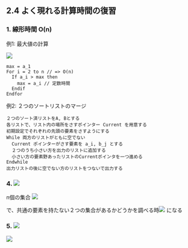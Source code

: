 ## 2.4 よく現れる計算時間の復習

### 1. 線形時間 O(n)

例1: 最大値の計算

<img src="https://latex.codecogs.com/gif.latex?%5Cdpi%7B120%7D%20a_1%2C%20a_2%2C%20...%2C%20a_n">

    max = a_1
    For i = 2 to n // => O(n)
      If a_i > max then
        max = a_i // 定数時間
      Endif
    Endfor

例2: ２つのソートリストのマージ

    ２つのソート済リストをA, Bとする
    各リストで、リスト内の場所をさすポインター Current を用意する
    初期設定でそれぞれの先頭の要素をさすようにする
    While 両方のリストがともに空でない
      Current ポインターがさす要素を a_i, b_j とする
      ２つのうち小さい方を出力のリストに追加する
      小さい方の要素野あったリストのCurrentポインタを一つ進める
    Endwhile
    出力リストの後に空でない方のリストをつないで出力する

### 4. <img src="https://latex.codecogs.com/gif.latex?%5Cdpi%7B120%7D%20O%28n%5E3%29">

n個の集合 <img src="https://latex.codecogs.com/gif.latex?%5Cdpi%7B120%7D%20S_1%2C%20...%2C%20S_n%2C%7E%7E%20S_i%20%5Csubset%20%5C%7B1%2C2%2C...%2Cn%5C%7D%7E%7E%28i%3D1%2C...%2Cn%29">

で、共通の要素を持たない２つの集合があるかどうかを調べる時<img src="https://latex.codecogs.com/gif.latex?%5Cdpi%7B120%7D%20O%28n%5E3%29"> になる

### 5. <img src="https://latex.codecogs.com/gif.latex?%5Cdpi%7B120%7D%20O%28n%5Ek%29">

<img src="https://latex.codecogs.com/gif.latex?%5Cdpi%7B120%7D%20%5Cbegin%7Bpmatrix%7Dn%5C%5Ck%5Cend%7Bpmatrix%7D%20%3D%20%5Cfrac%7Bn%28n-1%29...%28n-k+1%29%7D%7Bk%28k-1%29...%282%29%281%29%7D%5Cleq%20%5Cfrac%7Bn%5Ek%7D%7Bk%21%7D">
